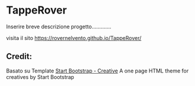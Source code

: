 # TappeRover

Inserire breve descrizione progetto.............

visita il sito  https://rovernelvento.github.io/TappeRover/ 



## Credit:
Basato su Template [Start Bootstrap - Creative](https://startbootstrap.com/themes/creative/) A one page HTML theme for creatives by Start Bootstrap

